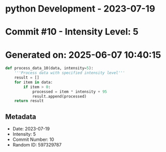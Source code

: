 ﻿# python Development - 2023-07-19
# Commit #10 - Intensity Level: 5
# Generated on: 2025-06-07 10:40:15
```python
def process_data_10(data, intensity=5):
    '''Process data with specified intensity level'''
    result = []
    for item in data:
        if item > 0:
            processed = item * intensity + 95
            result.append(processed)
    return result
```
## Metadata
- Date: 2023-07-19
- Intensity: 5
- Commit Number: 10
- Random ID: 597329787
